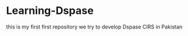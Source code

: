 # Learning-Dspase
this is my first first repository
<bro>
we try to develop Dspase CIRS in Pakistan
